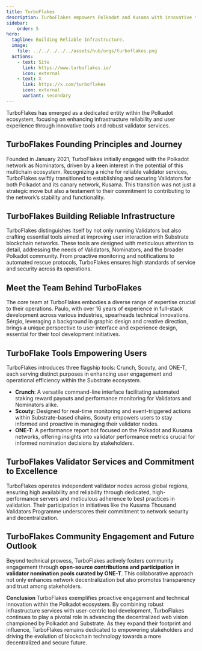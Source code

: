 ```yaml
---
title: TurboFlakes
description: TurboFlakes empowers Polkadot and Kusama with innovative tools &amp; secure validator services for decentralized blockchain networks.
sidebar:
    order: 5
hero:
  tagline: Building Reliable Infrastructure.
  image: 
    file: ../../../../../assets/hub/orgs/turboflakes.png
  actions:
    - text: Site
      link: https://www.turboflakes.io/
      icon: external
    - text: X
      link: https://x.com/turboflakes
      icon: external
      variant: secondary
---
```


TurboFlakes has emerged as a dedicated entity within the Polkadot ecosystem, focusing on enhancing infrastructure reliability and user experience through innovative tools and robust validator services.

## TurboFlakes Founding Principles and Journey
Founded in January 2021, TurboFlakes initially engaged with the Polkadot network as Nominators, driven by a keen interest in the potential of this multichain ecosystem. Recognizing a niche for reliable validator services, TurboFlakes swiftly transitioned to establishing and securing Validators for both Polkadot and its canary network, Kusama. This transition was not just a strategic move but also a testament to their commitment to contributing to the network’s stability and functionality.

## TurboFlakes Building Reliable Infrastructure
TurboFlakes distinguishes itself by not only running Validators but also crafting essential tools aimed at improving user interaction with Substrate blockchain networks. These tools are designed with meticulous attention to detail, addressing the needs of Validators, Nominators, and the broader Polkadot community. From proactive monitoring and notifications to automated rescue protocols, TurboFlakes ensures high standards of service and security across its operations.

## Meet the Team Behind TurboFlakes
The core team at TurboFlakes embodies a diverse range of expertise crucial to their operations. Paulo, with over 16 years of experience in full-stack development across various industries, spearheads technical innovations. Sérgio, leveraging a background in graphic design and creative direction, brings a unique perspective to user interface and experience design, essential for their tool development initiatives.

## TurboFlake Tools Empowering Users
TurboFlakes introduces three flagship tools: Crunch, Scouty, and ONE-T, each serving distinct purposes in enhancing user engagement and operational efficiency within the Substrate ecosystem.

- **Crunch**: A versatile command-line interface facilitating automated staking reward payouts and performance monitoring for Validators and Nominators alike.
- **Scouty**: Designed for real-time monitoring and event-triggered actions within Substrate-based chains, Scouty empowers users to stay informed and proactive in managing their validator nodes.
- **ONE-T**: A performance report bot focused on the Polkadot and Kusama networks, offering insights into validator performance metrics crucial for informed nomination decisions by stakeholders.

## TurboFlakes Validator Services and Commitment to Excellence
TurboFlakes operates independent validator nodes across global regions, ensuring high availability and reliability through dedicated, high-performance servers and meticulous adherence to best practices in validation. Their participation in initiatives like the Kusama Thousand Validators Programme underscores their commitment to network security and decentralization.

## TurboFlakes Community Engagement and Future Outlook
Beyond technical prowess, TurboFlakes actively fosters community engagement through **open-source contributions and participation in validator nomination pools curated by ONE-T**. This collaborative approach not only enhances network decentralization but also promotes transparency and trust among stakeholders.

**Conclusion**
TurboFlakes exemplifies proactive engagement and technical innovation within the Polkadot ecosystem. By combining robust infrastructure services with user-centric tool development, TurboFlakes continues to play a pivotal role in advancing the decentralized web vision championed by Polkadot and Substrate. As they expand their footprint and influence, TurboFlakes remains dedicated to empowering stakeholders and driving the evolution of blockchain technology towards a more decentralized and secure future.

